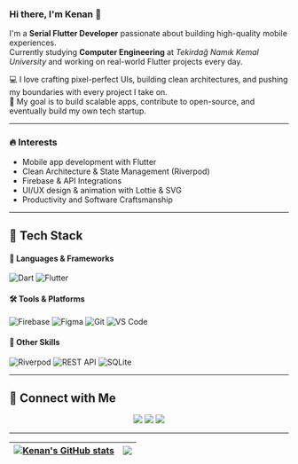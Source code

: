 ### Hi there, I'm Kenan 👋

I'm a **Serial Flutter Developer** passionate about building high-quality mobile experiences.  
Currently studying **Computer Engineering** at *Tekirdağ Namık Kemal University* and working on real-world Flutter projects every day.  

💻 I love crafting pixel-perfect UIs, building clean architectures, and pushing my boundaries with every project I take on.  
🚀 My goal is to build scalable apps, contribute to open-source, and eventually build my own tech startup.

---

### 🔥 Interests

- Mobile app development with Flutter
- Clean Architecture & State Management (Riverpod)
- Firebase & API Integrations
- UI/UX design & animation with Lottie & SVG
- Productivity and Software Craftsmanship

---

## 🧠 Tech Stack

#### 💬 Languages & Frameworks
![Dart](https://img.shields.io/badge/Dart-0175C2?style=for-the-badge&logo=dart&logoColor=white)
![Flutter](https://img.shields.io/badge/Flutter-02569B?style=for-the-badge&logo=flutter&logoColor=white)

#### 🛠️ Tools & Platforms
![Firebase](https://img.shields.io/badge/firebase-ffca28?style=for-the-badge&logo=firebase&logoColor=black)
![Figma](https://img.shields.io/badge/Figma-F24E1E?style=for-the-badge&logo=figma&logoColor=white)
![Git](https://img.shields.io/badge/GIT-E44C30?style=for-the-badge&logo=git&logoColor=white)
![VS Code](https://img.shields.io/badge/Visual_Studio_Code-007ACC?style=for-the-badge&logo=visual-studio-code&logoColor=white)

#### 🧩 Other Skills
![Riverpod](https://img.shields.io/badge/Riverpod-0A0A0A?style=for-the-badge&logo=flutter&logoColor=white)
![REST API](https://img.shields.io/badge/REST-API-%23007EC6?style=for-the-badge)
![SQLite](https://img.shields.io/badge/SQLite-07405E?style=for-the-badge&logo=sqlite&logoColor=white)

---

## 🔗 Connect with Me

<p align="center">
  <a href="https://www.linkedin.com/in/kenan-abbaszade-161832194/"><img src="https://img.shields.io/badge/linkedin-%230077B5.svg?&style=for-the-badge&logo=linkedin&logoColor=white" /></a>
  <a href="https://www.instagram.com/_kenanabbaszade/"><img src="https://img.shields.io/badge/Instagram-E4405F?&style=for-the-badge&logo=instagram&logoColor=white" /></a>
  <a href="https://x.com/kananabbaszade"><img src="https://img.shields.io/twitter/url?url=https%3A%2F%2Fx.com%2Fkananabbaszade" /></a>
</p>

---

| <a href="https://github.com/kenanabbaszade"><img align="center" src="https://github-readme-stats.vercel.app/api?username=kenanabbaszade&show_icons=true&theme=radical&hide_border=true" alt="Kenan's GitHub stats" /></a> | <a href="https://github.com/kananabbaszade"><img align="center" src="https://github-readme-stats.vercel.app/api/top-langs/?username=kananabbaszade&layout=compact&theme=radical&hide_border=true" /></a> |
| ------------- | ------------- |
